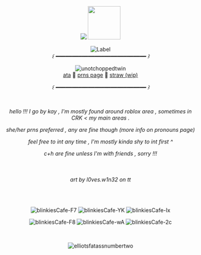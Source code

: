<p align="center">
  <img src="https://readme-typing-svg.herokuapp.com?font=Fira+Code&size=22&pause=1000&color=E3D083&center=true&vCenter=true&width=600&lines=sign+ata;j%2C+v+and+m+plus+moots+ily" />
  <img src="https://files.catbox.moe/h110ws.png" width="85" height="87" />
</p>


<div align=center>

![Label](https://img.shields.io/badge/fyi-i%20love%20elliot-FEEB9C)
<br>
<i> ꒰   ━━━━━━━━━━━━━━━━━━━━━━━━━━━━  ꒱ </i>

![unotchoppedtwin](https://github.com/user-attachments/assets/c4efef12-627a-4892-b4c9-717c2100fdaa)
<br>
[ata](https://kayyoko.atabook.org) 🍕 [prns page](https://en.pronouns.page/@kayyoko) 🍕 [straw (wip)](https://straw.page/)


<i> ꒰   ━━━━━━━━━━━━━━━━━━━━━━━━━━━━  ꒱ </i>

<br>

<i> hello !!! I go by kay , I'm mostly found around roblox area , sometimes in CRK < my main areas . </i>

<i> she/her prns preferred , any are fine though (more info on pronouns page) </i>

<i> feel free to int any time , I'm mostly kinda shy to int first ^ </i>

<i> c+h are fine unless I'm with friends , sorry !!! </i>

<br>

  <i><h6> art by l0ves.w1n32 on tt </h6></i>
</div>

<div align=center>

<br>

![blinkiesCafe-F7](https://github.com/user-attachments/assets/845457bc-c18e-47c5-8a2c-3a20160fbf3f)
![blinkiesCafe-YK](https://github.com/user-attachments/assets/d48d4354-1b1c-4e44-b310-487ada27b57d)
![blinkiesCafe-Ix](https://github.com/user-attachments/assets/65e5e52d-8d7f-4e59-bcc3-964b53b44ccc)

![blinkiesCafe-F8](https://github.com/user-attachments/assets/d319ddc4-8031-410f-8e09-a271656361a8)
![blinkiesCafe-wA](https://github.com/user-attachments/assets/a7ef3e4e-b812-4c7e-8f43-64a530cb0eb2)
![blinkiesCafe-2c](https://github.com/user-attachments/assets/4059d48d-1a0a-4434-b87b-d629974d56d5)

<br>





![elliotsfatassnumbertwo](https://github.com/user-attachments/assets/dff4c389-0fc0-4a3b-b889-8589fda6d551)

</div>



<!-- ^ 10  ─ for the border -->
